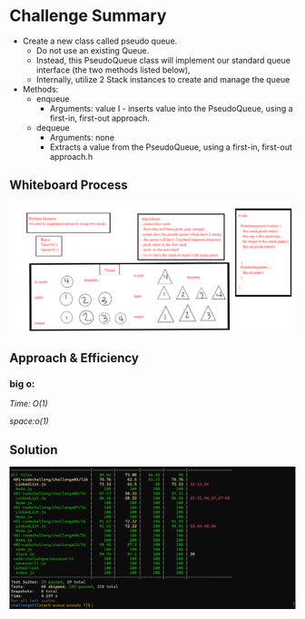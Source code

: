# Challenge Summary

- Create a new class called pseudo queue.
   - Do not use an existing Queue.
   - Instead, this PseudoQueue class will implement our standard queue interface (the two methods listed below),
   - Internally, utilize 2 Stack instances to create and manage the queue
- Methods:
  - enqueue
     - Arguments: value
I     - inserts value into the PseudoQueue, using a first-in, first-out approach.
  - dequeue
      - Arguments: none
       - Extracts a value from the PseudoQueue, using a first-in, first-out approach.h


## Whiteboard Process
<!-- Embedded whiteboard image -->
![whiteboard](./whiteboardch11.jpg)

## Approach & Efficiency
<!-- What approach did you take? Why? What is the Big O space/time for this approach? -->
 ### big o:
 *Time: O(1)*
 
 *space:o(1)*

## Solution
<!-- Show how to run your code, and examples of it in action -->
![test](./testch11.PNG)